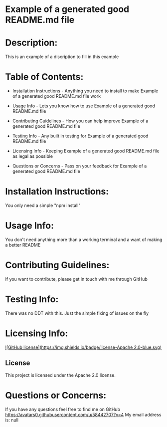 # Example of a generated good README.md file
   
# Description: 
   This is an example of a discription to fill in this example

# Table of Contents:

  - Installation Instructions - Anything you need to install to make Example of a generated good README.md file work

  - Usage Info - Lets you know how to use Example of a generated good README.md file

  - Contributing Guidelines - How you can help improve Example of a generated good README.md file

  - Testing Info - Any built in testing for Example of a generated good README.md file

  - Licensing Info - Keeping Example of a generated good README.md file as legal as possible
  
  - Questions or Concerns - Pass on your feedback for Example of a generated good README.md file


# Installation Instructions: 
  You only need a simple "npm install"

# Usage Info: 
  You don't need anything more than a working terminal and a want of making a better README

# Contributing Guidelines: 
  If you want to contribute, please get in touch with me through GitHub

# Testing Info: 
  There was no DDT with this. Just the simple fixing of issues on the fly

# Licensing Info: 
  [![GitHub license](https://img.shields.io/badge/license-Apache 2.0-blue.svg)](https://github.com/Misterjosh/example-of-a-generated-good-readme.md-file)
  ## License

This project is licensed under the Apache 2.0 license.

# Questions or Concerns: 
  If you have any questions feel free to find me on GitHub
https://avatars0.githubusercontent.com/u/58442707?v=4 My email address is: null